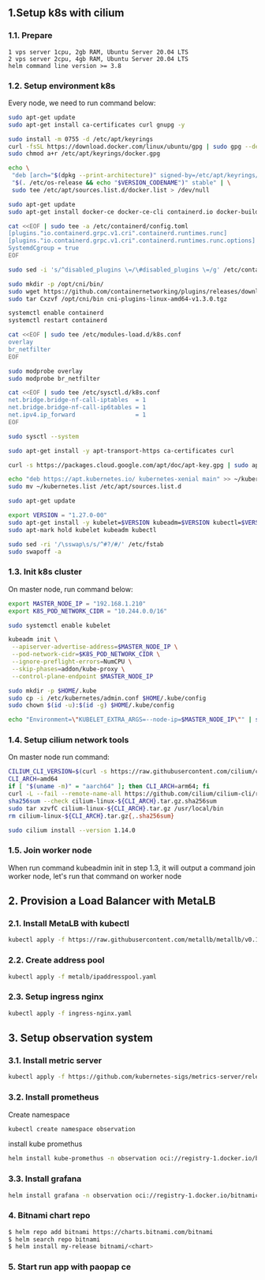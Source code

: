 ## 1.Setup k8s with cilium
### 1.1. Prepare
    1 vps server 1cpu, 2gb RAM, Ubuntu Server 20.04 LTS
    2 vps server 2cpu, 4gb RAM, Ubuntu Server 20.04 LTS
    helm command line version >= 3.8

### 1.2. Setup environment k8s
Every node, we need to run command below:
```sh
sudo apt-get update
sudo apt-get install ca-certificates curl gnupg -y

sudo install -m 0755 -d /etc/apt/keyrings
curl -fsSL https://download.docker.com/linux/ubuntu/gpg | sudo gpg --dearmor -o /etc/apt/keyrings/docker.gpg
sudo chmod a+r /etc/apt/keyrings/docker.gpg

echo \
 "deb [arch="$(dpkg --print-architecture)" signed-by=/etc/apt/keyrings/docker.gpg] https://download.docker.com/linux/ubuntu \
 "$(. /etc/os-release && echo "$VERSION_CODENAME")" stable" | \
 sudo tee /etc/apt/sources.list.d/docker.list > /dev/null

sudo apt-get update
sudo apt-get install docker-ce docker-ce-cli containerd.io docker-buildx-plugin docker-compose-plugin -y

cat <<EOF | sudo tee -a /etc/containerd/config.toml
[plugins."io.containerd.grpc.v1.cri".containerd.runtimes.runc]
[plugins."io.containerd.grpc.v1.cri".containerd.runtimes.runc.options]
SystemdCgroup = true
EOF

sudo sed -i 's/^disabled_plugins \=/\#disabled_plugins \=/g' /etc/containerd/config.toml

sudo mkdir -p /opt/cni/bin/
sudo wget https://github.com/containernetworking/plugins/releases/download/v1.3.0/cni-plugins-linux-amd64-v1.3.0.tgz
sudo tar Cxzvf /opt/cni/bin cni-plugins-linux-amd64-v1.3.0.tgz

systemctl enable containerd
systemctl restart containerd

cat <<EOF | sudo tee /etc/modules-load.d/k8s.conf
overlay
br_netfilter
EOF

sudo modprobe overlay
sudo modprobe br_netfilter

cat <<EOF | sudo tee /etc/sysctl.d/k8s.conf
net.bridge.bridge-nf-call-iptables  = 1
net.bridge.bridge-nf-call-ip6tables = 1
net.ipv4.ip_forward                 = 1
EOF

sudo sysctl --system

sudo apt-get install -y apt-transport-https ca-certificates curl

curl -s https://packages.cloud.google.com/apt/doc/apt-key.gpg | sudo apt-key add

echo "deb https://apt.kubernetes.io/ kubernetes-xenial main" >> ~/kubernetes.list
sudo mv ~/kubernetes.list /etc/apt/sources.list.d

sudo apt-get update

export VERSION = "1.27.0-00"
sudo apt-get install -y kubelet=$VERSION kubeadm=$VERSION kubectl=$VERSION kubernetes-cni
sudo apt-mark hold kubelet kubeadm kubectl

sudo sed -ri '/\sswap\s/s/^#?/#/' /etc/fstab
sudo swapoff -a

```

### 1.3. Init k8s cluster
On master node, run command below:
```sh
export MASTER_NODE_IP = "192.168.1.210"
export K8S_POD_NETWORK_CIDR = "10.244.0.0/16"

sudo systemctl enable kubelet

kubeadm init \
 --apiserver-advertise-address=$MASTER_NODE_IP \
 --pod-network-cidr=$K8S_POD_NETWORK_CIDR \
 --ignore-preflight-errors=NumCPU \
 --skip-phases=addon/kube-proxy \
 --control-plane-endpoint $MASTER_NODE_IP 

sudo mkdir -p $HOME/.kube
sudo cp -i /etc/kubernetes/admin.conf $HOME/.kube/config
sudo chown $(id -u):$(id -g) $HOME/.kube/config

echo "Environment=\"KUBELET_EXTRA_ARGS=--node-ip=$MASTER_NODE_IP\"" | sudo tee -a /etc/systemd/system/kubelet.service.d/10-kubeadm.conf

```
### 1.4. Setup cilium network tools
On master node run command:
```sh
CILIUM_CLI_VERSION=$(curl -s https://raw.githubusercontent.com/cilium/cilium-cli/master/stable.txt)
CLI_ARCH=amd64
if [ "$(uname -m)" = "aarch64" ]; then CLI_ARCH=arm64; fi
curl -L --fail --remote-name-all https://github.com/cilium/cilium-cli/releases/download/${CILIUM_CLI_VERSION}/cilium-linux-${CLI_ARCH}.tar.gz{,.sha256sum}
sha256sum --check cilium-linux-${CLI_ARCH}.tar.gz.sha256sum
sudo tar xzvfC cilium-linux-${CLI_ARCH}.tar.gz /usr/local/bin
rm cilium-linux-${CLI_ARCH}.tar.gz{,.sha256sum}

sudo cilium install --version 1.14.0

```

### 1.5. Join worker node
When run command kubeadmin init in step 1.3, it will output a command join worker node, let's run that command on worker node

## 2. Provision a Load Balancer with MetaLB
### 2.1. Install MetaLB with kubectl
```sh
kubectl apply -f https://raw.githubusercontent.com/metallb/metallb/v0.13.7/config/manifests/metallb-native.yaml
```

### 2.2. Create address pool
```sh
kubectl apply -f metalb/ipaddresspool.yaml
```
### 2.3. Setup ingress nginx
```sh
kubectl apply -f ingress-nginx.yaml
```

## 3. Setup observation system
### 3.1. Install metric server
```sh
kubectl apply -f https://github.com/kubernetes-sigs/metrics-server/releases/download/v0.6.4/components.yaml
```

### 3.2. Install prometheus
Create namespace
```sh
kubectl create namespace observation
```
install kube promethus
```sh
helm install kube-promethus -n observation oci://registry-1.docker.io/bitnamicharts/kube-prometheus --version 8.22.8 -f observation/kube-prometheus.yaml
```

### 3.3. Install grafana
```sh
helm install grafana -n observation oci://registry-1.docker.io/bitnamicharts/grafana --version 9.6.5 -f observation/grafana.yaml
```

### 4. Bitnami chart repo
```sh
$ helm repo add bitnami https://charts.bitnami.com/bitnami
$ helm search repo bitnami
$ helm install my-release bitnami/<chart>
```


### 5. Start run app with paopap ce
